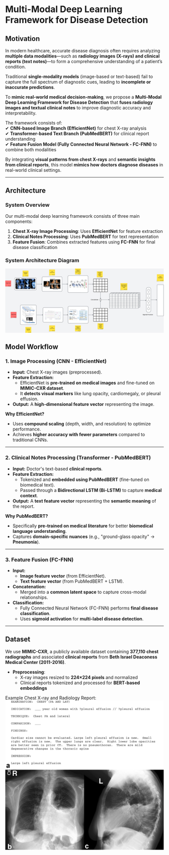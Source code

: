# Multi-Modal Deep Learning Framework for Disease Detection  

## Motivation 
In modern healthcare, accurate disease diagnosis often requires analyzing **multiple data modalities**—such as **radiology images (X-rays) and clinical reports (text notes)**—to form a comprehensive understanding of a patient’s condition.  

Traditional **single-modality models** (image-based or text-based) fail to capture the full spectrum of diagnostic cues, leading to **incomplete or inaccurate predictions**.  

To **mimic real-world medical decision-making**, we propose a **Multi-Modal Deep Learning Framework for Disease Detection** that **fuses radiology images and textual clinical notes** to improve diagnostic accuracy and interpretability.  

The framework consists of:  
✔ **CNN-based Image Branch (EfficientNet)** for chest X-ray analysis  
✔ **Transformer-based Text Branch (PubMedBERT)** for clinical report understanding  
✔ **Feature Fusion Model (Fully Connected Neural Network - FC-FNN)** to combine both modalities  

By integrating **visual patterns from chest X-rays** and **semantic insights from clinical reports**, this model **mimics how doctors diagnose diseases** in real-world clinical settings.

---

## Architecture  

### **System Overview** 
Our multi-modal deep learning framework consists of three main components: 
1. **Chest X-ray Image Processing**: Uses **EfficientNet** for feature extraction  
2. **Clinical Notes Processing**: Uses **PubMedBERT** for text representation  
3. **Feature Fusion**: Combines extracted features using **FC-FNN** for final disease classification  

### **System Architecture Diagram**  
![Architecture](https://github.com/adijad/Multi-Modal-Deep-Learning-Framework-for-Disease-Detection/blob/main/Dataset/Blank%20board%20-%20Page%201%20(2)%20(1).png)

## Model Workflow
### **1. Image Processing (CNN - EfficientNet)**
- **Input:** Chest X-ray images (preprocessed).  
- **Feature Extraction:**  
  - EfficientNet is **pre-trained on medical images** and fine-tuned on **MIMIC-CXR dataset**.  
  - It **detects visual markers** like lung opacity, cardiomegaly, or pleural effusion.  
- **Output:** A **high-dimensional feature vector** representing the image.  

**Why EfficientNet?**  
- Uses **compound scaling** (depth, width, and resolution) to optimize performance.  
- Achieves **higher accuracy with fewer parameters** compared to traditional CNNs.  

---

### **2. Clinical Notes Processing (Transformer - PubMedBERT)**
- **Input:** Doctor's text-based **clinical reports**.  
- **Feature Extraction:**  
  - Tokenized and **embedded using PubMedBERT** (fine-tuned on biomedical text).  
  - Passed through a **Bidirectional LSTM (Bi-LSTM)** to capture **medical context**.  
- **Output:** A **text feature vector** representing the **semantic meaning** of the report.  

**Why PubMedBERT?**  
- Specifically **pre-trained on medical literature** for better **biomedical language understanding**.  
- Captures **domain-specific nuances** (e.g., "ground-glass opacity" → **Pneumonia**).  

---

### **3. Feature Fusion (FC-FNN)**
- **Input:**  
  - **Image feature vector** (from EfficientNet).  
  - **Text feature vector** (from PubMedBERT + LSTM).  
- **Concatenation:**  
  - Merged into a **common latent space** to capture cross-modal relationships.  
- **Classification:**  
  - Fully Connected Neural Network (FC-FNN) performs **final disease classification**.  
  - Uses **sigmoid activation** for **multi-label disease detection**.
---

## Dataset  
We use **MIMIC-CXR**, a publicly available dataset containing **377,110 chest radiographs** and associated **clinical reports** from **Beth Israel Deaconess Medical Center (2011-2016)**.  

- **Preprocessing**:  
  - X-ray images resized to **224×224 pixels** and normalized  
  - Clinical reports tokenized and processed for **BERT-based embeddings**

Example Chest X-ray and Radiology Report:  
![X-ray Report](https://github.com/adijad/Multi-Modal-Deep-Learning-Framework-for-Disease-Detection/blob/main/Dataset/DLProjectimage.png)
